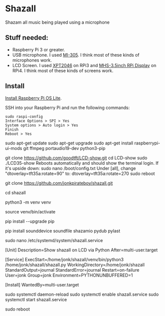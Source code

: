 # Shazall
Shazam all music being played using a microphone

## Stuff needed:
* Raspberry Pi 3 or greater.
* USB microphone. I used [MI-305](https://www.amazon.eg/-/en/MI-305-Mini-USB-Microphone-Black/dp/B0994PFKDD). I think most of these kinds of microphones work.
* LCD Screen. I used [XPT2046](https://www.amazon.com/Resistive-compatible-Raspberry-Pi-Raspbian/dp/B00OZQS5NY) on RPi3 and [MHS-3.5inch RPi Display](https://www.lcdwiki.com/MHS-3.5inch_RPi_Display) on RPi4. I think most of these kinds of screens work.

## Install

[Install Raspberry Pi OS Lite](https://www.raspberrypi.com/documentation/computers/getting-started.html).

SSH into your Raspberry Pi and run the following commands:

```
sudo raspi-config
Interface Options > SPI > Yes
System options > Auto login > Yes
Finish
Reboot > Yes
```

sudo apt-get update
sudo apt-get upgrade
sudo apt-get install raspberrypi-ui-mods git ffmpeg portaudio19-dev python3-pip

git clone https://github.com/goodtft/LCD-show.git
cd LCD-show
sudo ./LCD35-show
Reboots automatically and should show the terminal login. If it's upside down:
sudo nano /boot/config.txt
Under [all], change "dtoverlay=tft35a:rotate=90" to:
dtoverlay=tft35a:rotate=270
sudo reboot

git clone https://github.com/jonkpirateboy/shazall.git

cd shazall

python3 -m venv venv

source venv/bin/activate

pip install --upgrade pip

pip install sounddevice soundfile shazamio pydub pylast

sudo nano /etc/systemd/system/shazall.service

[Unit]
Description=Show shazall on LCD via Python
After=multi-user.target

[Service]
ExecStart=/home/jonk/shazall/venv/bin/python3 /home/jonk/shazall/shazall.py
WorkingDirectory=/home/jonk/shazall
StandardOutput=journal
StandardError=journal
Restart=on-failure
User=jonk
Group=jonk
Environment=PYTHONUNBUFFERED=1

[Install]
WantedBy=multi-user.target

sudo systemctl daemon-reload
sudo systemctl enable shazall.service
sudo systemctl start shazall.service

sudo reboot